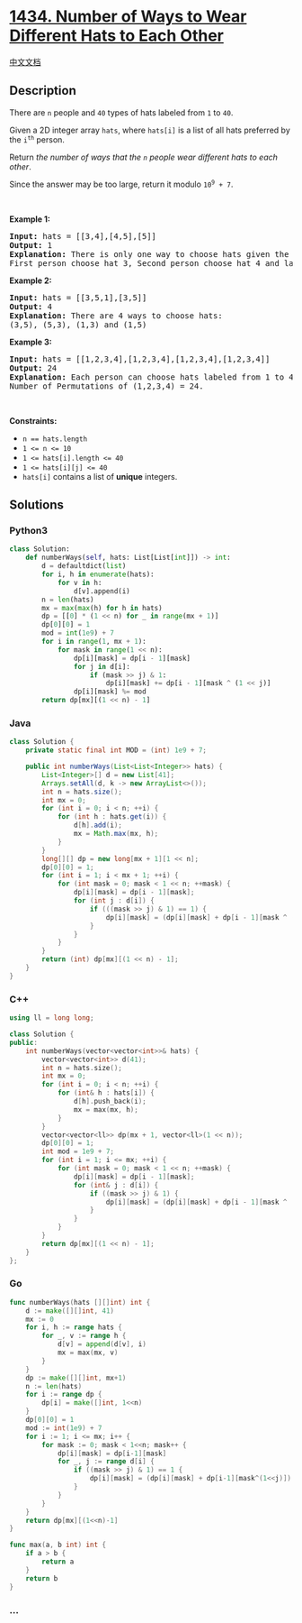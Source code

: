 # [1434. Number of Ways to Wear Different Hats to Each Other](https://leetcode.com/problems/number-of-ways-to-wear-different-hats-to-each-other)

[中文文档](/solution/1400-1499/1434.Number%20of%20Ways%20to%20Wear%20Different%20Hats%20to%20Each%20Other/README.md)

## Description

<p>There are <code>n</code> people and <code>40</code> types of hats labeled from <code>1</code> to <code>40</code>.</p>

<p>Given a 2D integer array <code>hats</code>, where <code>hats[i]</code> is a list of all hats preferred by the <code>i<sup>th</sup></code> person.</p>

<p>Return <em>the number of ways that the <code>n</code> people wear different hats to each other</em>.</p>

<p>Since the answer may be too large, return it modulo <code>10<sup>9</sup> + 7</code>.</p>

<p>&nbsp;</p>
<p><strong class="example">Example 1:</strong></p>

<pre>
<strong>Input:</strong> hats = [[3,4],[4,5],[5]]
<strong>Output:</strong> 1
<strong>Explanation:</strong> There is only one way to choose hats given the conditions. 
First person choose hat 3, Second person choose hat 4 and last one hat 5.
</pre>

<p><strong class="example">Example 2:</strong></p>

<pre>
<strong>Input:</strong> hats = [[3,5,1],[3,5]]
<strong>Output:</strong> 4
<strong>Explanation:</strong> There are 4 ways to choose hats:
(3,5), (5,3), (1,3) and (1,5)
</pre>

<p><strong class="example">Example 3:</strong></p>

<pre>
<strong>Input:</strong> hats = [[1,2,3,4],[1,2,3,4],[1,2,3,4],[1,2,3,4]]
<strong>Output:</strong> 24
<strong>Explanation:</strong> Each person can choose hats labeled from 1 to 4.
Number of Permutations of (1,2,3,4) = 24.
</pre>

<p>&nbsp;</p>
<p><strong>Constraints:</strong></p>

<ul>
	<li><code>n == hats.length</code></li>
	<li><code>1 &lt;= n &lt;= 10</code></li>
	<li><code>1 &lt;= hats[i].length &lt;= 40</code></li>
	<li><code>1 &lt;= hats[i][j] &lt;= 40</code></li>
	<li><code>hats[i]</code> contains a list of <strong>unique</strong> integers.</li>
</ul>

## Solutions

<!-- tabs:start -->

### **Python3**

```python
class Solution:
    def numberWays(self, hats: List[List[int]]) -> int:
        d = defaultdict(list)
        for i, h in enumerate(hats):
            for v in h:
                d[v].append(i)
        n = len(hats)
        mx = max(max(h) for h in hats)
        dp = [[0] * (1 << n) for _ in range(mx + 1)]
        dp[0][0] = 1
        mod = int(1e9) + 7
        for i in range(1, mx + 1):
            for mask in range(1 << n):
                dp[i][mask] = dp[i - 1][mask]
                for j in d[i]:
                    if (mask >> j) & 1:
                        dp[i][mask] += dp[i - 1][mask ^ (1 << j)]
                dp[i][mask] %= mod
        return dp[mx][(1 << n) - 1]
```

### **Java**

```java
class Solution {
    private static final int MOD = (int) 1e9 + 7;

    public int numberWays(List<List<Integer>> hats) {
        List<Integer>[] d = new List[41];
        Arrays.setAll(d, k -> new ArrayList<>());
        int n = hats.size();
        int mx = 0;
        for (int i = 0; i < n; ++i) {
            for (int h : hats.get(i)) {
                d[h].add(i);
                mx = Math.max(mx, h);
            }
        }
        long[][] dp = new long[mx + 1][1 << n];
        dp[0][0] = 1;
        for (int i = 1; i < mx + 1; ++i) {
            for (int mask = 0; mask < 1 << n; ++mask) {
                dp[i][mask] = dp[i - 1][mask];
                for (int j : d[i]) {
                    if (((mask >> j) & 1) == 1) {
                        dp[i][mask] = (dp[i][mask] + dp[i - 1][mask ^ (1 << j)]) % MOD;
                    }
                }
            }
        }
        return (int) dp[mx][(1 << n) - 1];
    }
}
```

### **C++**

```cpp
using ll = long long;

class Solution {
public:
    int numberWays(vector<vector<int>>& hats) {
        vector<vector<int>> d(41);
        int n = hats.size();
        int mx = 0;
        for (int i = 0; i < n; ++i) {
            for (int& h : hats[i]) {
                d[h].push_back(i);
                mx = max(mx, h);
            }
        }
        vector<vector<ll>> dp(mx + 1, vector<ll>(1 << n));
        dp[0][0] = 1;
        int mod = 1e9 + 7;
        for (int i = 1; i <= mx; ++i) {
            for (int mask = 0; mask < 1 << n; ++mask) {
                dp[i][mask] = dp[i - 1][mask];
                for (int& j : d[i]) {
                    if ((mask >> j) & 1) {
                        dp[i][mask] = (dp[i][mask] + dp[i - 1][mask ^ (1 << j)]) % mod;
                    }
                }
            }
        }
        return dp[mx][(1 << n) - 1];
    }
};
```

### **Go**

```go
func numberWays(hats [][]int) int {
	d := make([][]int, 41)
	mx := 0
	for i, h := range hats {
		for _, v := range h {
			d[v] = append(d[v], i)
			mx = max(mx, v)
		}
	}
	dp := make([][]int, mx+1)
	n := len(hats)
	for i := range dp {
		dp[i] = make([]int, 1<<n)
	}
	dp[0][0] = 1
	mod := int(1e9) + 7
	for i := 1; i <= mx; i++ {
		for mask := 0; mask < 1<<n; mask++ {
			dp[i][mask] = dp[i-1][mask]
			for _, j := range d[i] {
				if ((mask >> j) & 1) == 1 {
					dp[i][mask] = (dp[i][mask] + dp[i-1][mask^(1<<j)]) % mod
				}
			}
		}
	}
	return dp[mx][(1<<n)-1]
}

func max(a, b int) int {
	if a > b {
		return a
	}
	return b
}
```

### **...**

```

```

<!-- tabs:end -->
